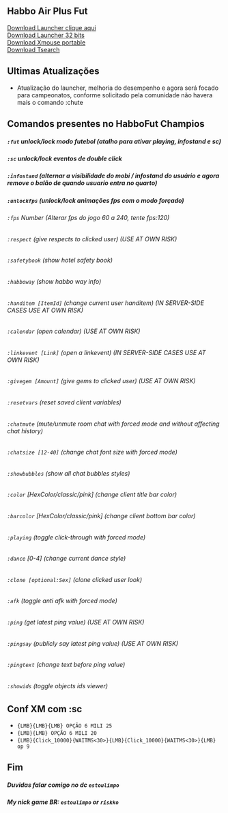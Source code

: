 ## Habbo Air Plus Fut
<a href="https://github.com/rafaelparenza/HabboAirPlusFut/releases/download/habbo/HabboAirPlusFut.zip">Download Launcher clique aqui</a><br>
<a href="https://github.com/rafaelparenza/HabboAirPlusFut/releases/download/habbo/HabboAirPlusFut-32b.zip">Download Launcher 32 bits</a><br>
<a href="https://github.com/rafaelparenza/HabboAirPlusFut/releases/download/habbo/XMouseButtonControl.2.20.5.Portable.zip">Download Xmouse portable</a><br>
<a href="https://github.com/rafaelparenza/HabboAirPlusFut/releases/download/habbo/tsearch.1.6b.rar">Download Tsearch</a><br>



## **Ultimas Atualizações**
+ Atualização do launcher, melhoria do desempenho e agora será focado para campeonatos, conforme solicitado pela comunidade não havera mais o comando :chute

## Comandos presentes no HabboFut Champios


##### `:fut` unlock/lock modo futebol *(atalho para ativar playing, infostand e sc)*
##### `:sc` unlock/lock eventos de double click 
##### `:infostand` (alternar a visibilidade do mobi / infostand do usuário e agora remove o balão de quando usuario entra no quarto)
##### `:unlockfps` (unlock/lock animações fps com o modo forçado)
###### `:fps` Number (Alterar fps do jogo 60 a 240, tente fps:120)
###### `:respect` (give respects to clicked user) (USE AT OWN RISK)
###### `:safetybook` (show hotel safety book)
###### `:habboway` (show habbo way info)
###### `:handitem [ItemId]` (change current user handitem) (IN SERVER-SIDE CASES USE AT OWN RISK)
###### `:calendar` (open calendar) (USE AT OWN RISK)
###### `:linkevent [Link]` (open a linkevent) (IN SERVER-SIDE CASES USE AT OWN RISK)
###### `:givegem [Amount]` (give gems to clicked user) (USE AT OWN RISK)
###### `:resetvars` (reset saved client variables)
###### `:chatmute` (mute/unmute room chat with forced mode and without affecting chat history)
###### `:chatsize [12-40]` (change chat font size with forced mode)
###### `:showbubbles` (show all chat bubbles styles)
###### `:color` [HexColor/classic/pink] (change client title bar color)
###### `:barcolor` [HexColor/classic/pink] (change client bottom bar color)
###### `:playing` (toggle click-through with forced mode)
###### `:dance` [0-4] (change current dance style)
###### `:clone [optional:Sex]` (clone clicked user look)
###### `:afk` (toggle anti afk with forced mode)
###### `:ping` (get latest ping value) (USE AT OWN RISK)
###### `:pingsay` (publicly say latest ping value) (USE AT OWN RISK)
###### `:pingtext` (change text before ping value)
###### `:showids` (toggle objects ids viewer)


## Conf XM com :sc 
+  `{LMB}{LMB}{LMB} OPÇÃO 6 MILI 25`
+  `{LMB}{LMB} OPÇÃO 6 MILI 20`
+  `{LMB}{Click_10000}{WAITMS<30>}{LMB}{Click_10000}{WAITMS<30>}{LMB} op 9`


## Fim
##### Duvidas falar comigo no dc `estoulimpo`

##### My nick game BR: `estoulimpo` or `riskko`


